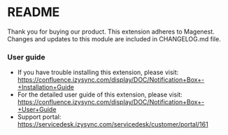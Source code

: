 # README
Thank you for buying our product. This extension adheres to Magenest.
Changes and updates to this module are included in CHANGELOG.md file.

### User guide
- If you have trouble installing this extension, please visit: https://confluence.izysync.com/display/DOC/Notification+Box+-+Installation+Guide
- For the detailed user guide of this extension, please visit: https://confluence.izysync.com/display/DOC/Notification+Box+-+User+Guide
- Support portal: https://servicedesk.izysync.com/servicedesk/customer/portal/161
